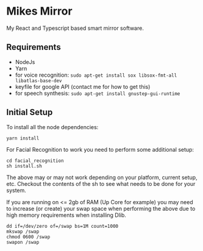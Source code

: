 # Mikes Mirror

My React and Typescript based smart mirror software. 

## Requirements

* NodeJs
* Yarn
* for voice recognition: `sudo apt-get install sox libsox-fmt-all libatlas-base-dev`
* keyfile for google API (contact me for how to get this)
* for speech synthesis: `sudo apt-get install gnustep-gui-runtime`
 
## Initial Setup

To install all the node dependencies:

```
yarn install
```

For Facial Recognition to work you need to perform some additional setup:

```
cd facial_recognition
sh install.sh
```

The above may or may not work depending on your platform, current setup, etc. Checkout the contents of the sh to see what needs to be done for your system.

If you are running on <= 2gb of RAM (Up Core for example) you may need to increase (or create) your swap space when performing the above due to high memory requirements when installing Dlib.

```
dd if=/dev/zero of=/swap bs=1M count=1000
mkswap /swap
chmod 0600 /swap
swapon /swap
```
